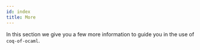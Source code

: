 ```yaml
---
id: index
title: More
---
```


In this section we give you a few more information to guide you in the use of `coq-of-ocaml`.
